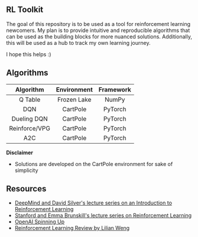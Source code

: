 ## RL Toolkit

The goal of this repository is to be used as a tool for reinforcement learning newcomers. My plan is to provide intuitive and reproducible algorithms that can be used as the building blocks for more nuanced solutions. Additionally, this will be used as a hub to track my own learning journey.

I hope this helps :)

## Algorithms
| Algorithm | Environment | Framework |
| :-------: | :------------: | :----------: |
| Q Table   | Frozen Lake    | NumPy   |
| DQN       | CartPole       | PyTorch   |
| Dueling DQN | CartPole | PyTorch | 
| Reinforce/VPG | CartPole       | PyTorch      |
| A2C | CartPole | PyTorch |

**Disclaimer**
- Solutions are developed on the CartPole environment for sake of simplicity

## Resources
- [DeepMind and David Silver's lecture series on an Introduction to Reinforcement Learning](https://youtube.com/playlist?list=PLqYmG7hTraZBiG_XpjnPrSNw-1XQaM_gB) 
- [Stanford and Emma Brunskill's lecture series on Reinforcement Learning](https://youtube.com/playlist?list=PLoROMvodv4rOSOPzutgyCTapiGlY2Nd8u)
- [OpenAI Spinning Up](https://spinningup.openai.com/en/latest/)
- [Reinforcement Learning Review by Lilian Weng](https://lilianweng.github.io/lil-log/2018/02/19/a-long-peek-into-reinforcement-learning.html)

